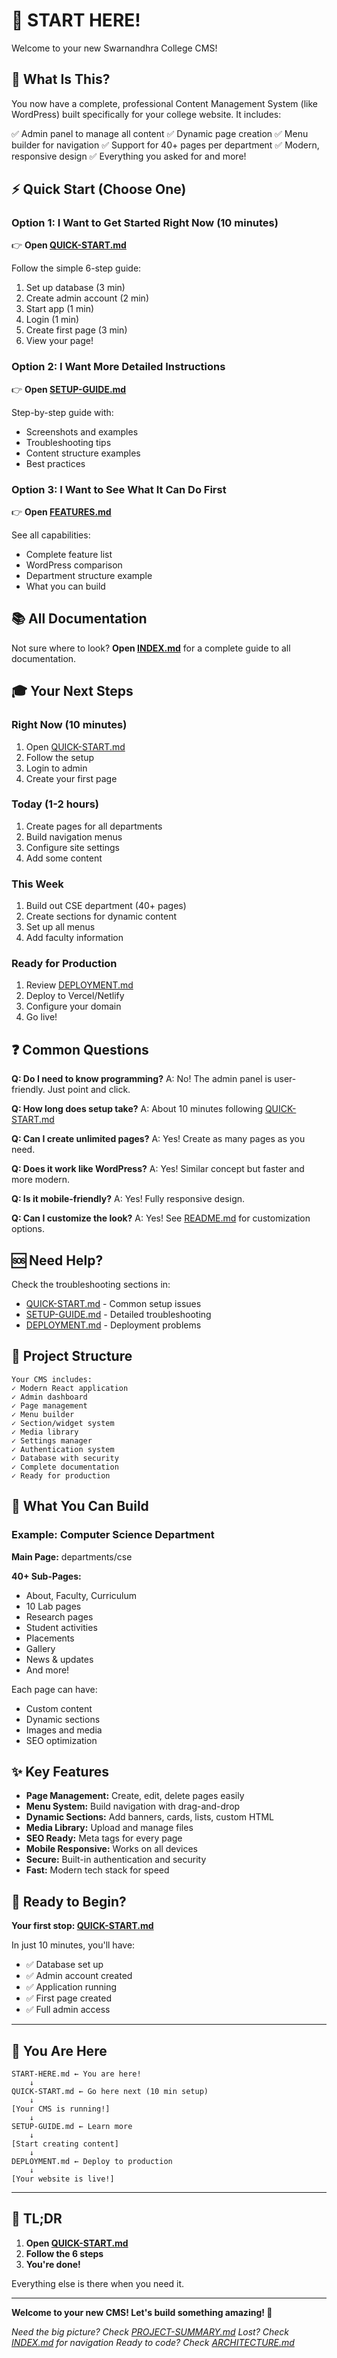 # 👋 START HERE!

Welcome to your new Swarnandhra College CMS!

## 🎯 What Is This?

You now have a complete, professional Content Management System (like WordPress) built specifically for your college website. It includes:

✅ Admin panel to manage all content
✅ Dynamic page creation
✅ Menu builder for navigation
✅ Support for 40+ pages per department
✅ Modern, responsive design
✅ Everything you asked for and more!

## ⚡ Quick Start (Choose One)

### Option 1: I Want to Get Started Right Now (10 minutes)
👉 **Open [QUICK-START.md](./QUICK-START.md)**

Follow the simple 6-step guide:
1. Set up database (3 min)
2. Create admin account (2 min)
3. Start app (1 min)
4. Login (1 min)
5. Create first page (3 min)
6. View your page!

### Option 2: I Want More Detailed Instructions
👉 **Open [SETUP-GUIDE.md](./SETUP-GUIDE.md)**

Step-by-step guide with:
- Screenshots and examples
- Troubleshooting tips
- Content structure examples
- Best practices

### Option 3: I Want to See What It Can Do First
👉 **Open [FEATURES.md](./FEATURES.md)**

See all capabilities:
- Complete feature list
- WordPress comparison
- Department structure example
- What you can build

## 📚 All Documentation

Not sure where to look? **Open [INDEX.md](./INDEX.md)** for a complete guide to all documentation.

## 🎓 Your Next Steps

### Right Now (10 minutes)
1. Open [QUICK-START.md](./QUICK-START.md)
2. Follow the setup
3. Login to admin
4. Create your first page

### Today (1-2 hours)
1. Create pages for all departments
2. Build navigation menus
3. Configure site settings
4. Add some content

### This Week
1. Build out CSE department (40+ pages)
2. Create sections for dynamic content
3. Set up all menus
4. Add faculty information

### Ready for Production
1. Review [DEPLOYMENT.md](./DEPLOYMENT.md)
2. Deploy to Vercel/Netlify
3. Configure your domain
4. Go live!

## ❓ Common Questions

**Q: Do I need to know programming?**
A: No! The admin panel is user-friendly. Just point and click.

**Q: How long does setup take?**
A: About 10 minutes following [QUICK-START.md](./QUICK-START.md)

**Q: Can I create unlimited pages?**
A: Yes! Create as many pages as you need.

**Q: Does it work like WordPress?**
A: Yes! Similar concept but faster and more modern.

**Q: Is it mobile-friendly?**
A: Yes! Fully responsive design.

**Q: Can I customize the look?**
A: Yes! See [README.md](./README.md) for customization options.

## 🆘 Need Help?

Check the troubleshooting sections in:
- [QUICK-START.md](./QUICK-START.md) - Common setup issues
- [SETUP-GUIDE.md](./SETUP-GUIDE.md) - Detailed troubleshooting
- [DEPLOYMENT.md](./DEPLOYMENT.md) - Deployment problems

## 📂 Project Structure

```
Your CMS includes:
✓ Modern React application
✓ Admin dashboard
✓ Page management
✓ Menu builder
✓ Section/widget system
✓ Media library
✓ Settings manager
✓ Authentication system
✓ Database with security
✓ Complete documentation
✓ Ready for production
```

## 🎨 What You Can Build

### Example: Computer Science Department

**Main Page:** departments/cse

**40+ Sub-Pages:**
- About, Faculty, Curriculum
- 10 Lab pages
- Research pages
- Student activities
- Placements
- Gallery
- News & updates
- And more!

Each page can have:
- Custom content
- Dynamic sections
- Images and media
- SEO optimization

## ✨ Key Features

- **Page Management:** Create, edit, delete pages easily
- **Menu System:** Build navigation with drag-and-drop
- **Dynamic Sections:** Add banners, cards, lists, custom HTML
- **Media Library:** Upload and manage files
- **SEO Ready:** Meta tags for every page
- **Mobile Responsive:** Works on all devices
- **Secure:** Built-in authentication and security
- **Fast:** Modern tech stack for speed

## 🚀 Ready to Begin?

**Your first stop: [QUICK-START.md](./QUICK-START.md)**

In just 10 minutes, you'll have:
- ✅ Database set up
- ✅ Admin account created
- ✅ Application running
- ✅ First page created
- ✅ Full admin access

---

## 📍 You Are Here

```
START-HERE.md ← You are here!
    ↓
QUICK-START.md ← Go here next (10 min setup)
    ↓
[Your CMS is running!]
    ↓
SETUP-GUIDE.md ← Learn more
    ↓
[Start creating content]
    ↓
DEPLOYMENT.md ← Deploy to production
    ↓
[Your website is live!]
```

---

## 🎯 TL;DR

1. **Open [QUICK-START.md](./QUICK-START.md)**
2. **Follow the 6 steps**
3. **You're done!**

Everything else is there when you need it.

---

**Welcome to your new CMS! Let's build something amazing! 🎉**

*Need the big picture? Check [PROJECT-SUMMARY.md](./PROJECT-SUMMARY.md)*
*Lost? Check [INDEX.md](./INDEX.md) for navigation*
*Ready to code? Check [ARCHITECTURE.md](./ARCHITECTURE.md)*
